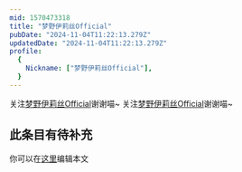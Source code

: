 ```yaml
---
mid: 1570473318
title: "梦野伊莉丝Official"
pubDate: "2024-11-04T11:22:13.279Z"
updatedDate: "2024-11-04T11:22:13.279Z"
profile:
  {
    Nickname: ["梦野伊莉丝Official"],
  }
---
```


关注[梦野伊莉丝Official](https://space.bilibili.com/1570473318)谢谢喵~ 关注[梦野伊莉丝Official](https://space.bilibili.com/1570473318)谢谢喵~

## 此条目有待补充
你可以在[这里](https://github.com/Yuhanawa/VTuber.ICU/edit/master/src/content/v/梦野伊莉丝Official/index.md)编辑本文
